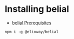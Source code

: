 # Installing belial

- [belial Prerequisites](/elioangels/belial/prerequisites.html)

```
npm i -g @elioway/belial
```
